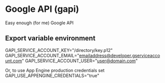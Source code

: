 Google API (gapi)
====

Easy enough (for me) Google API

Export variable environment
---------------------------

GAPI_SERVICE_ACCOUNT_KEY="/directory/key.p12"
GAPI_SERVICE_ACCOUNT_EMAIL="emailaddress@developer.gserviceaccount.com"
GAPI_SERVICE_ACCOUNT_USER="user@domain.com"

Or, to use App Engine production credentials set
GAPI_USE_APPENGINE_CREDENTIALS="true"
